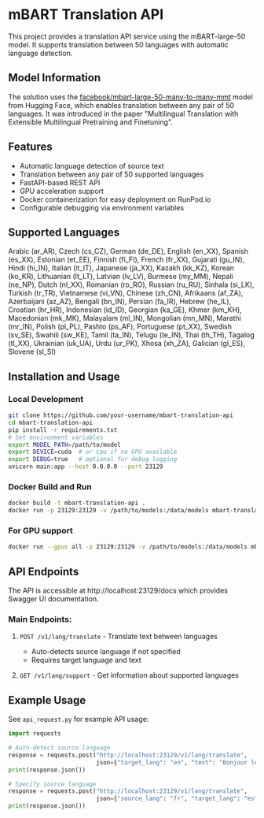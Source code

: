 # mBART Translation API

This project provides a translation API service using the mBART-large-50 model. It supports translation between 50 languages with automatic language detection.

## Model Information

The solution uses the [facebook/mbart-large-50-many-to-many-mmt](https://huggingface.co/facebook/mbart-large-50-many-to-many-mmt) model from Hugging Face, which enables translation between any pair of 50 languages. It was introduced in the paper "Multilingual Translation with Extensible Multilingual Pretraining and Finetuning".

## Features

- Automatic language detection of source text
- Translation between any pair of 50 supported languages  
- FastAPI-based REST API
- GPU acceleration support
- Docker containerization for easy deployment on RunPod.io
- Configurable debugging via environment variables

## Supported Languages

Arabic (ar_AR), Czech (cs_CZ), German (de_DE), English (en_XX), Spanish (es_XX), Estonian (et_EE), Finnish (fi_FI), French (fr_XX), Gujarati (gu_IN), Hindi (hi_IN), Italian (it_IT), Japanese (ja_XX), Kazakh (kk_KZ), Korean (ko_KR), Lithuanian (lt_LT), Latvian (lv_LV), Burmese (my_MM), Nepali (ne_NP), Dutch (nl_XX), Romanian (ro_RO), Russian (ru_RU), Sinhala (si_LK), Turkish (tr_TR), Vietnamese (vi_VN), Chinese (zh_CN), Afrikaans (af_ZA), Azerbaijani (az_AZ), Bengali (bn_IN), Persian (fa_IR), Hebrew (he_IL), Croatian (hr_HR), Indonesian (id_ID), Georgian (ka_GE), Khmer (km_KH), Macedonian (mk_MK), Malayalam (ml_IN), Mongolian (mn_MN), Marathi (mr_IN), Polish (pl_PL), Pashto (ps_AF), Portuguese (pt_XX), Swedish (sv_SE), Swahili (sw_KE), Tamil (ta_IN), Telugu (te_IN), Thai (th_TH), Tagalog (tl_XX), Ukrainian (uk_UA), Urdu (ur_PK), Xhosa (xh_ZA), Galician (gl_ES), Slovene (sl_SI)

## Installation and Usage

### Local Development

```bash
git clone https://github.com/your-username/mbart-translation-api
cd mbart-translation-api
pip install -r requirements.txt
# Set environment variables
export MODEL_PATH=/path/to/model
export DEVICE=cuda  # or cpu if no GPU available
export DEBUG=true   # optional for debug logging
uvicorn main:app --host 0.0.0.0 --port 23129
```

### Docker Build and Run

```bash
docker build -t mbart-translation-api .
docker run -p 23129:23129 -v /path/to/models:/data/models mbart-translation-api
```

### For GPU support

```bash
docker run --gpus all -p 23129:23129 -v /path/to/models:/data/models mbart-translation-api
```

## API Endpoints

The API is accessible at http://localhost:23129/docs which provides Swagger UI documentation.

### Main Endpoints:

1. `POST /v1/lang/translate` - Translate text between languages
   - Auto-detects source language if not specified
   - Requires target language and text

2. `GET /v1/lang/support` - Get information about supported languages

## Example Usage

See `api_request.py` for example API usage:

```python
import requests

# Auto-detect source language
response = requests.post("http://localhost:23129/v1/lang/translate", 
                         json={"target_lang": "en", "text": "Bonjour le monde"})
print(response.json())

# Specify source language
response = requests.post("http://localhost:23129/v1/lang/translate", 
                         json={"source_lang": "fr", "target_lang": "es", "text": "Bonjour le monde"})
print(response.json())
```